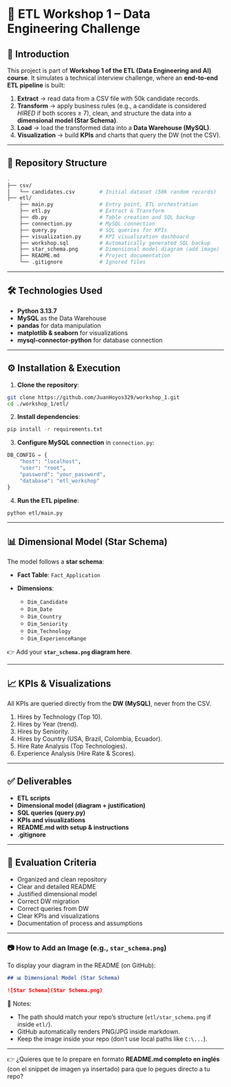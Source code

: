 # 🚀 ETL Workshop 1 – Data Engineering Challenge

## 📌 Introduction

This project is part of **Workshop 1 of the ETL (Data Engineering and AI) course**.
It simulates a technical interview challenge, where an **end-to-end ETL pipeline** is built:

1. **Extract** → read data from a CSV file with 50k candidate records.
2. **Transform** → apply business rules (e.g., a candidate is considered *HIRED* if both scores ≥ 7), clean, and structure the data into a **dimensional model (Star Schema)**.
3. **Load** → load the transformed data into a **Data Warehouse (MySQL)**.
4. **Visualization** → build **KPIs** and charts that query the DW (not the CSV).

---

## 📂 Repository Structure

```bash
.
├── csv/
│   └── candidates.csv        # Initial dataset (50k random records)
├── etl/
    ├── main.py               # Entry point, ETL orchestration
    ├── etl.py                # Extract & Transform
    ├── db.py                 # Table creation and SQL backup
    ├── connection.py         # MySQL connection
    ├── query.py              # SQL queries for KPIs
    ├── visualization.py      # KPI visualization dashboard
    ├── workshop.sql          # Automatically generated SQL backup
    ├── star_schema.png       # Dimensional model diagram (add image)
    ├── README.md             # Project documentation
    └── .gitignore            # Ignored files
```

---

## 🛠️ Technologies Used

* **Python 3.13.7**
* **MySQL** as the Data Warehouse
* **pandas** for data manipulation
* **matplotlib & seaborn** for visualizations
* **mysql-connector-python** for database connection

---

## ⚙️ Installation & Execution

1. **Clone the repository**:

```bash
git clone https://github.com/JuanHoyos329/workshop_1.git
cd ./workshop_1/etl/
```

2. **Install dependencies**:

```bash
pip install -r requirements.txt
```

3. **Configure MySQL connection** in `connection.py`:

```python
DB_CONFIG = {
    "host": "localhost",
    "user": "root",
    "password": "your_password",
    "database": "etl_workshop"
}
```

4. **Run the ETL pipeline**:

```bash
python etl/main.py
```

---

## 📊 Dimensional Model (Star Schema)

The model follows a **star schema**:

* **Fact Table**: `Fact_Application`
* **Dimensions**:

  * `Dim_Candidate`
  * `Dim_Date`
  * `Dim_Country`
  * `Dim_Seniority`
  * `Dim_Technology`
  * `Dim_ExperienceRange`

👉 Add your **`star_schema.png` diagram here**.

---

## 📈 KPIs & Visualizations

All KPIs are queried directly from the **DW (MySQL)**, never from the CSV.

1. Hires by Technology (Top 10).
2. Hires by Year (trend).
3. Hires by Seniority.
4. Hires by Country (USA, Brazil, Colombia, Ecuador).
5. Hire Rate Analysis (Top Technologies).
6. Experience Analysis (Hire Rate & Scores).

---

## ✅ Deliverables

* **ETL scripts**
* **Dimensional model (diagram + justification)**
* **SQL queries (query.py)**
* **KPIs and visualizations**
* **README.md with setup & instructions**
* **.gitignore**

---

## 📌 Evaluation Criteria

* Organized and clean repository
* Clear and detailed README
* Justified dimensional model
* Correct DW migration
* Correct queries from DW
* Clear KPIs and visualizations
* Documentation of process and assumptions

---

### 📷 How to Add an Image (e.g., `star_schema.png`)

To display your diagram in the README (on GitHub):

```markdown
## 📊 Dimensional Model (Star Schema)

![Star Schema](Star Schema.png)
```

🔹 Notes:

* The path should match your repo’s structure (`etl/star_schema.png` if inside `etl/`).
* GitHub automatically renders PNG/JPG inside markdown.
* Keep the image inside your repo (don’t use local paths like `C:\...`).

---

👉 ¿Quieres que te lo prepare en formato **README.md completo en inglés** (con el snippet de imagen ya insertado) para que lo pegues directo a tu repo?
